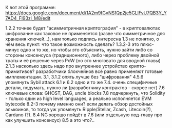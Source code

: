 К вот этой программе:
https://docs.google.com/document/d/1A2m9fGvNSfQp2je5GLlFvU7QB3Y_Y7AD4_Fi93zi_M8/edit

>>>
1.2.2 точнее будет "асимметричная криптография" - в криптовалютах шифрование как таковое не применяется (разве что симметричное для хранения ключей...), нам только подпись интересна
1.3 не понятно, о чём весь пункт: что такое возможность сделать?
1.3.2-3 это плюс-минус одно и то же, но чтобы это объяснить, нужно зайти либо со стороны консенсуса (традиционного), либо через проблему двойной траты и её решение через PoW (но это многовато для вводной главы)
2.1.3 насколько здесь надо про внутреннее устройство крипто-примитивов? разработчики блокчейнов всё равно применяют готовые имплементации.
3.1, 3.1.2 опять лучше без "шифрования"
4.5.6 упомянуть Sybil attack
6.1 и 6.2 одно и то же
7.4. очень специфичные детали, подумать, нужно ли (разработчику контрактов - скорее нет)
7.6 ключевые слова: GHOST, DAG, uncle blocks
7.8 подчеркнуть, что Solidity - только один из high level languages, а реально исполняется EVM bytecode
8.2-3 почему именно они? если делать обзор достойных алькоинов, то тогда уж упомянуть Ripple/Stellar, Zcash, Litecoin(?), Cardano (?).
8.4 NG хорошо пойдёт в 7.6 (или отдельную под-главу про как улучшить консенсус)
8.5 а это что?..

